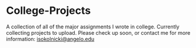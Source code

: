 # College-Projects
A collection of all of the major assignments I wrote in college.
Currently collecting projects to upload. Please check up soon, or contact me for more information:
isokolnicki@angelo.edu
